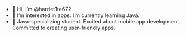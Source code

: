 - 👋 Hi, I’m @harriet1te672
- 👀 I’m interested in apps. I’m currently learning Java.
- 🌱 Java-specializing student. Excited about mobile app development. Committed to creating user-friendly apps.
